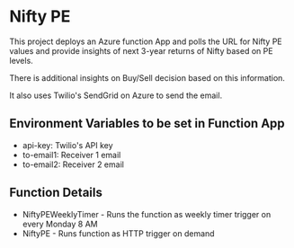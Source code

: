 ﻿# Nifty PE

This project deploys an Azure function App and polls the URL for Nifty PE values and provide insights of next 3-year returns of Nifty based on PE levels.

There is additional insights on Buy/Sell decision based on this information.

It also uses Twilio's SendGrid on Azure to send the email.

## Environment Variables to be set in Function App

  - api-key: Twilio's API key
  - to-email1: Receiver 1 email
  - to-email2: Receiver 2 email

## Function Details

  - NiftyPEWeeklyTimer - Runs the function as weekly timer trigger on every Monday 8 AM
  - NiftyPE - Runs function as HTTP trigger on demand